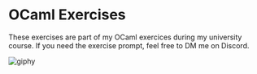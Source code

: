 # OCaml Exercises

These exercises are part of my OCaml exercices during my university course. If you need the exercise prompt, feel free to DM me on Discord.

![giphy](https://github.com/user-attachments/assets/e4837575-fe6c-4341-bdf4-0ef05fa98e11)

